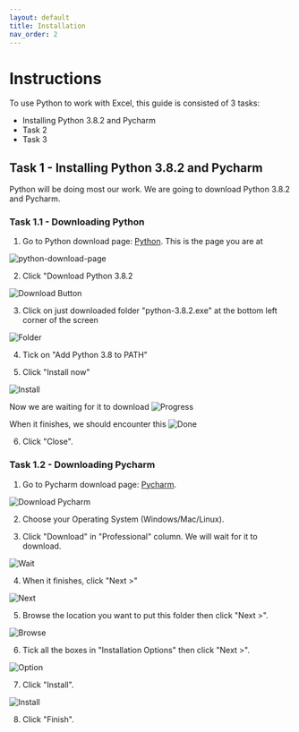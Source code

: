```yaml
---
layout: default
title: Installation
nav_order: 2
---
```


# Instructions
To use Python to work with Excel, this guide is consisted of 3 tasks:
* Installing Python 3.8.2 and Pycharm
* Task 2
* Task 3




## Task 1 - Installing Python 3.8.2 and Pycharm
Python will be doing most our work. We are going to download Python 3.8.2 and Pycharm.

### Task 1.1 - Downloading Python
1. Go to Python download page: [Python](https://www.python.org/downloads/).
This is the page you are at
<img src="./assets/images/python-download-page.png" alt="python-download-page" width=auto height=auto>

2. Click "Download Python 3.8.2
<img src="./assets/images/download-button%20.png" alt="Download Button" width=auto height=auto>

3. Click on just downloaded folder "python-3.8.2.exe" at the bottom left corner of the screen
<img src="./assets/images/folder.png" alt="Folder" width=auto height=auto>

4. Tick on "Add Python 3.8 to PATH"

5. Click "Install now"
<img src="./assets/images/install.png" alt="Install" width=auto height=auto>

Now we are waiting for it to download
<img src="./assets/images/set-up-progress.png" alt="Progress" width=auto height=auto>

When it finishes, we should encounter this
<img src="./assets/images/done.png" alt="Done" width=auto height=auto>

6. Click "Close".

### Task 1.2 - Downloading Pycharm
1. Go to Pycharm download page: [Pycharm](https://www.jetbrains.com/pycharm/download/#section=windows).
<img src="./assets/images/download-pycharm.png" alt="Download Pycharm" width=auto height=auto>

2. Choose your Operating System (Windows/Mac/Linux).

3. Click "Download" in "Professional" column.
We will wait for it to download.
<img src="./assets/images/pycharmwait.png" alt="Wait" width=auto height=auto>

4. When it finishes, click "Next >"
<img src="./assets/images/next.png" alt="Next" width=auto height=auto>

5. Browse the location you want to put this folder then click "Next >".
<img src="./assets/images/browse-location.png" alt="Browse" width=auto height=auto>

6. Tick all the boxes in "Installation Options" then click "Next >".
<img src="./assets/images/installation-option.png" alt="Option" width=auto height=auto>

7. Click "Install".
<img src="./assets/images/install-it.png" alt="Install" width=auto height=auto>

8. Click "Finish".

